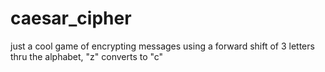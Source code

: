 # caesar_cipher
just a cool game of encrypting messages using a forward shift of 3 letters thru the alphabet, "z" converts to "c"
